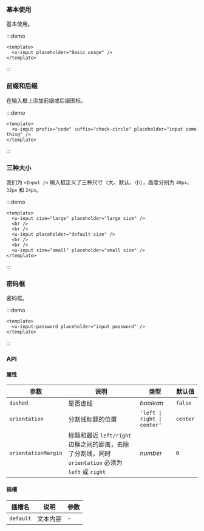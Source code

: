### 基本使用

基本使用。

:::demo

```vue
<template>
  <u-input placeholder="Basic usage" />
</template>
```

:::

### 前缀和后缀

在输入框上添加前缀或后缀图标。

:::demo

```vue
<template>
  <u-input prefix="code" suffix="check-circle" placeholder="input some thing" />
</template>
```

:::

### 三种大小

我们为 `<Input />` 输入框定义了三种尺寸（大、默认、小），高度分别为 `40px`、`32px` 和 `24px`。

:::demo

```vue
<template>
  <u-input size="large" placeholder="large size" />
  <br />
  <br />
  <u-input placeholder="default size" />
  <br />
  <br />
  <u-input size="small" placeholder="small size" />
</template>
```

:::

### 密码框

密码框。

:::demo

```vue
<template>
  <u-input-password placeholder="input password" />
</template>
```

:::

### API

#### 属性

| 参数 | 说明 | 类型 | 默认值 |
| --- | --- | --- | --- |
| `dashed` | 是否虚线 | _boolean_ | `false` |
| `orientation` | 分割线标题的位置 | `'left \| right \| center'` | `center` |
| `orientationMargin` | 标题和最近 `left/right` 边框之间的距离，去除了分割线，同时 `orientation` 必须为 `left` 或 `right` | _number_ | `0` |

#### 插槽

| 插槽名    | 说明     | 参数 |
| --------- | -------- | ---- |
| `default` | 文本内容 | `-`  |
